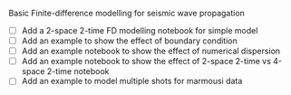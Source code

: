 Basic Finite-difference modelling for seismic wave propagation

- [ ] Add a 2-space 2-time FD modelling notebook for simple model
- [ ] Add an example to show the effect of boundary condition
- [ ] Add an example notebook to show the effect of numerical dispersion
- [ ] Add an example notebook to show the effect of 2-space 2-time vs 4-space 2-time notebook
- [ ] Add an example to model multiple shots for marmousi data

